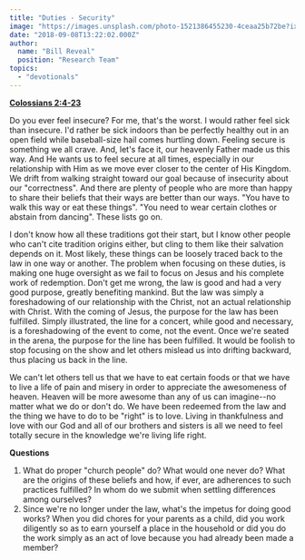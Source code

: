 ```yaml
---
title: "Duties - Security"
image: "https://images.unsplash.com/photo-1521386455230-4ceaa25b72be?ixlib=rb-0.3.5&ixid=eyJhcHBfaWQiOjEyMDd9&s=6ea91cb360d3d36262c4a3f8f8225f93&auto=format&fit=crop&w=934&q=80"
date: "2018-09-08T13:22:02.000Z"
author:
  name: "Bill Reveal"
  position: "Research Team"
topics:
  - "devotionals"
---
```

**[Colossians 2:4-23]( https://www.biblegateway.com/passage/?search=Colossians2:4-23)**

Do you ever feel insecure?  For me, that's the worst.  I would rather feel sick than insecure.  I'd rather be sick indoors than be perfectly healthy out in an open field while baseball-size hail comes hurtling down.  Feeling secure is something we all crave.  And, let's face it, our heavenly Father made us this way.  And He wants us to feel secure at all times, especially in our relationship with Him as we move ever closer to the center of His Kingdom.  We drift from walking straight toward our goal because of insecurity about our "correctness".  And there are plenty of people who are more than happy to share their beliefs that their ways are better than our ways.  "You have to walk this way or eat these things".  "You need to wear certain clothes or abstain from dancing".  These lists go on.

I don't know how all these traditions got their start, but I know other people who can't cite tradition origins either, but cling to them like their salvation depends on it.  Most likely, these things can be loosely traced back to the law in one way or another.  The problem  when focusing on these duties, is making one huge oversight as we fail to focus on Jesus and his complete work of redemption.  Don't get me wrong, the law is good and had a very good purpose, greatly benefiting mankind.  But the law was simply a foreshadowing of our relationship with the Christ, not an actual relationship with Christ.  With the coming of Jesus, the purpose for the law has been fulfilled.  Simply illustrated, the line for a concert, while good and necessary, is a foreshadowing of the event to come, not the event.  Once we're seated in the arena, the purpose for the line has been fulfilled.  It would be foolish to stop focusing on the show and let others mislead us into drifting backward, thus placing us back in the line.

We can't let others tell us that we have to eat certain foods or that we have to live a life of pain and misery in order to appreciate the awesomeness of heaven.  Heaven will be more awesome than any of us can imagine--no matter what we do or don't do. We have been redeemed from the law and the thing we have to do to be "right" is to love.  Living in thankfulness and love with our God and all of our brothers and sisters is all we need to feel totally secure in the knowledge we're living life right.

**Questions**
1. What do proper "church people" do?  What would one never do?  What are the origins of these beliefs and how, if ever, are adherences to such practices fulfilled?  In whom do we submit when settling differences among ourselves?
2. Since we're no longer under the law, what's the impetus for doing good works?  When you did chores for your parents as a child, did you work diligently so as to earn yourself a place in the household or did you do the work simply as an act of love because you had already been made a member?
